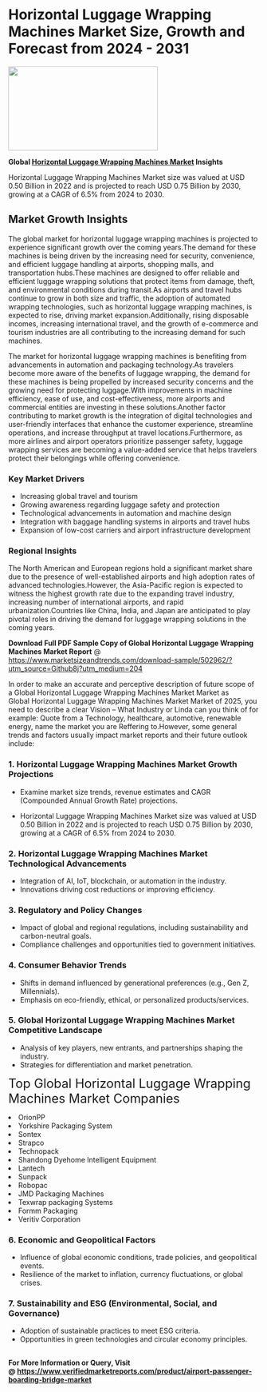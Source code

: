 <H1>Horizontal Luggage Wrapping Machines Market Size, Growth and Forecast from 2024 - 2031</H1><img class="aligncenter size-medium wp-image-584254" src="https://thirdeyenews.in/wp-content/uploads/2024/09/Global-Market-Research-300x168.jpeg" alt="" width="300" height="168" /><p><strong>Global&nbsp;<a href="https://www.marketsizeandtrends.com/download-sample/502962/?utm_source=Github8j?utm_medium=204">Horizontal Luggage Wrapping Machines Market</a> Insights</strong></p><p>Horizontal Luggage Wrapping Machines Market size was valued at USD 0.50 Billion in 2022 and is projected to reach USD 0.75 Billion by 2030, growing at a CAGR of 6.5% from 2024 to 2030.</p><p><h2>Market Growth Insights</h2> <p>The global market for horizontal luggage wrapping machines is projected to experience significant growth over the coming years.The demand for these machines is being driven by the increasing need for security, convenience, and efficient luggage handling at airports, shopping malls, and transportation hubs.These machines are designed to offer reliable and efficient luggage wrapping solutions that protect items from damage, theft, and environmental conditions during transit.As airports and travel hubs continue to grow in both size and traffic, the adoption of automated wrapping technologies, such as horizontal luggage wrapping machines, is expected to rise, driving market expansion.Additionally, rising disposable incomes, increasing international travel, and the growth of e-commerce and tourism industries are all contributing to the increasing demand for such machines.</p> <p>The market for horizontal luggage wrapping machines is benefiting from advancements in automation and packaging technology.As travelers become more aware of the benefits of luggage wrapping, the demand for these machines is being propelled by increased security concerns and the growing need for protecting luggage.With improvements in machine efficiency, ease of use, and cost-effectiveness, more airports and commercial entities are investing in these solutions.Another factor contributing to market growth is the integration of digital technologies and user-friendly interfaces that enhance the customer experience, streamline operations, and increase throughput at travel locations.Furthermore, as more airlines and airport operators prioritize passenger safety, luggage wrapping services are becoming a value-added service that helps travelers protect their belongings while offering convenience.<h3>Key Market Drivers</h3> <ul> <li>Increasing global travel and tourism</li> <li>Growing awareness regarding luggage safety and protection</li> <li>Technological advancements in automation and machine design</li> <li>Integration with baggage handling systems in airports and travel hubs</li> <li>Expansion of low-cost carriers and airport infrastructure development</li> </ul> <h3>Regional Insights</h3> <p>The North American and European regions hold a significant market share due to the presence of well-established airports and high adoption rates of advanced technologies.However, the Asia-Pacific region is expected to witness the highest growth rate due to the expanding travel industry, increasing number of international airports, and rapid urbanization.Countries like China, India, and Japan are anticipated to play pivotal roles in driving the demand for luggage wrapping solutions in the coming years.</p> <p><span class=""><strong>Download Full PDF Sample Copy of Global Horizontal Luggage Wrapping Machines Market Report</strong> @ <a href="https://www.marketsizeandtrends.com/download-sample/502962/?utm_source=Github8j?utm_medium=204" target="_blank">https://www.marketsizeandtrends.com/download-sample/502962/?utm_source=Github8j?utm_medium=204</a></span></p><p>In order to make an accurate and perceptive description of future scope of a Global&nbsp;Horizontal Luggage Wrapping Machines Market Market as Global&nbsp;Horizontal Luggage Wrapping Machines Market Market of 2025, you need to describe a clear Vision &ndash; What Industry or Linda can you think of for example: Quote from a Technology, healthcare, automotive, renewable energy, name the market you are Reffering to.However, some general trends and factors usually impact market reports and their future outlook include:</p><h3>1.&nbsp;<strong>Horizontal Luggage Wrapping Machines Market Growth Projections</strong></h3><ul><li>Examine market size trends, revenue estimates and CAGR (Compounded Annual Growth Rate) projections.</li><li><p>Horizontal Luggage Wrapping Machines Market size was valued at USD 0.50 Billion in 2022 and is projected to reach USD 0.75 Billion by 2030, growing at a CAGR of 6.5% from 2024 to 2030.</p></li></ul><h3>2.&nbsp;<strong>Horizontal Luggage Wrapping Machines Market Technological Advancements</strong></h3><ul><li>Integration of AI, IoT, blockchain, or automation in the industry.</li><li>Innovations driving cost reductions or improving efficiency.</li></ul><h3>3.&nbsp;<strong>Regulatory and Policy Changes</strong></h3><ul><li>Impact of global and regional regulations, including sustainability and carbon-neutral goals.</li><li>Compliance challenges and opportunities tied to government initiatives.</li></ul><h3>4.&nbsp;<strong>Consumer Behavior Trends</strong></h3><ul><li>Shifts in demand influenced by generational preferences (e.g., Gen Z, Millennials).</li><li>Emphasis on eco-friendly, ethical, or personalized products/services.</li></ul><h3>5.&nbsp;<strong>Global Horizontal Luggage Wrapping Machines Market Competitive Landscape</strong></h3><ul><li>Analysis of key players, new entrants, and partnerships shaping the industry.</li><li>Strategies for differentiation and market penetration.</li></ul><p data-pm-slice="1 1 []"><span style="color: inherit; font-family: inherit; font-size: 25px;">Top Global Horizontal Luggage Wrapping Machines Market Companies</span></p><div class="" data-test-id=""><p><li>OrionPP</li><li> Yorkshire Packaging System</li><li> Sontex</li><li> Strapco</li><li> Technopack</li><li> Shandong Dyehome Intelligent Equipment</li><li> Lantech</li><li> Sunpack</li><li> Robopac</li><li> JMD Packaging Machines</li><li> Texwrap packaging Systems</li><li> Formm Packaging</li><li> Veritiv Corporation</li></p></div><h3>6.&nbsp;<strong>Economic and Geopolitical Factors</strong></h3><ul><li>Influence of global economic conditions, trade policies, and geopolitical events.</li><li>Resilience of the market to inflation, currency fluctuations, or global crises.</li></ul><h3>7.&nbsp;<strong>Sustainability and ESG (Environmental, Social, and Governance)</strong></h3><ul><li>Adoption of sustainable practices to meet ESG criteria.</li><li>Opportunities in green technologies and circular economy principles.</li></ul><h2><strong style="font-size: 14px;">For More Information or Query, Visit @&nbsp;</strong><a style="background-color: #ffffff; font-size: 14px;" href="https://www.marketsizeandtrends.com/report/horizontal-luggage-wrapping-machines-market/" target="_blank">https://www.verifiedmarketreports.com/product/airport-passenger-boarding-bridge-market</a></h2>